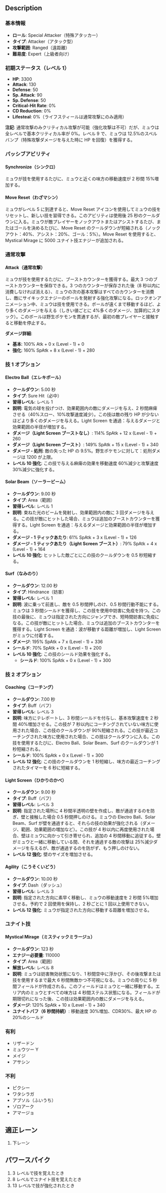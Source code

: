 ## Description

### 基本情報

- **ロール**: Special Attacker（特殊アタッカー）
- **タイプ**: Attacker（アタック型）
- **攻撃範囲**: Ranged（遠距離）
- **難易度**: Expert（上級者向け）

### 初期ステータス（レベル 1）

- **HP**: 3300
- **Attack**: 130
- **Defense**: 50
- **Sp. Attack**: 90
- **Sp. Defense**: 50
- **Critical-Hit Rate**: 0%
- **CD Reduction**: 0%
- **Lifesteal**: 0%（ライフスティールは通常攻撃にのみ適用）

**注記**: 通常攻撃のみクリティカル攻撃が可能（強化攻撃は不可）だが、ミュウは全レベルで基本クリティカル率が 0%。レベル 9 で、ミュウは 12.5%のスペルバンプ（特殊攻撃ダメージを与えた時に HP を回復）を獲得する。

### パッシブアビリティ

#### Synchronize（シンクロ）

ミュウが技を使用するたびに、ミュウと近くの味方の移動速度が 2 秒間 15%増加する。

#### Move Reset（わざマシン）

ミュウがレベル 5 に到達すると、Move Reset アイコンを使用してミュウの技をリセットし、新しい技を習得できる。このアビリティは使用後 25 秒のクールダウンに入る。ミュウが敵プレイヤーをノックアウトまたはアシストするたび、またはゴールを決めるたびに、Move Reset のクールダウンが短縮される（ノックアウト：40%、アシスト：20%、ゴール：5%）。Move Reset を使用すると、Mystical Mirage に 5000 ユナイト技エナジーが追加される。

### 通常攻撃

#### Attack（通常攻撃）

ミュウが技を使用するたびに、ブーストカウンターを獲得する。最大 3 つのブーストカウンターを保存できる。3 つのカウンターが保存された後（8 秒以内に消費しなければ消える）、ミュウの次の基本攻撃はすべてのカウンターを消費し、敵にサイキックエナジーのボールを発射する強化攻撃になる。ロックオンアニメーション中、ミュウは技を使用できる。ボールが遠くまで移動するほど、より多くのダメージを与える（しきい値ごとに 4%多くのダメージ、加算的にスタック）。このボールは野生ポケモンを貫通するが、最初の敵プレイヤーと接触すると移動を停止する。

**ダメージ詳細**:

- **基本**: 100% Atk + 0 x (Level - 1) + 0
- **強化**: 160% SpAtk + 8 x (Level - 1) + 280

### 技 1 オプション

#### Electro Ball（エレキボール）

- **クールダウン**: 5.00 秒
- **タイプ**: Sure Hit（必中）
- **習得レベル**: レベル 1
- **説明**: 電気の球を投げつけ、効果範囲内の敵にダメージを与え、2 秒間麻痺させる（40%スロー、10%攻撃速度減少）。この技は敵の残り HP が少ないほどより多くのダメージを与える。Light Screen を通過：与えるダメージと効果範囲の半径が増加する。
- **ダメージ（Light Screen ブーストなし）**: 114% SpAtk + 12 x (Level - 1) + 260
- **ダメージ（Light Screen ブースト）**: 149% SpAtk + 15 x (Level - 1) + 340
- **ダメージ - 処刑**: 敵の失った HP の 9.5%。野生ポケモンに対して：処刑ダメージは 1200 が上限。
- **レベル 10 強化**: この技で与える麻痺の効果を移動速度 60%減少と攻撃速度 30%減少に強化する。

#### Solar Beam（ソーラービーム）

- **クールダウン**: 9.00 秒
- **タイプ**: Area（範囲）
- **習得レベル**: レベル 1
- **説明**: 束ねた光のビームを発射し、効果範囲内の敵に 3 回ダメージを与える。この技が敵にヒットした場合、ミュウは追加のブーストカウンターを獲得する。Light Screen を通過：与えるダメージと効果範囲の半径が増加する。
- **ダメージ - 1 ティックあたり**: 61% SpAtk + 3 x (Level - 1) + 126
- **ダメージ - 1 ティックあたり（Light Screen ブースト）**: 79% SpAtk + 4 x (Level - 1) + 164
- **レベル 10 強化**: ヒットした敵ごとにこの技のクールダウンを 0.5 秒短縮する。

#### Surf（なみのり）

- **クールダウン**: 12.00 秒
- **タイプ**: Hindrance（妨害）
- **習得レベル**: レベル 1
- **説明**: 波に乗って前進し、敵を 0.5 秒間押しのけ、0.5 秒間行動不能にする。ミュウは 3 秒間シールドを獲得し、この技を使用中妨害に免疫を持つ。この技の最後に、ミュウは指定された方向にジャンプでき、短時間妨害に免疫になる。この技が敵にヒットした場合、ミュウは追加のブーストカウンターを獲得する。Light Screen を通過：波が移動する距離が増加し、Light Screen がミュウに付着する。
- **ダメージ**: 195% SpAtk + 7 x (Level - 1) + 336
- **シールド**: 70% SpAtk + 0 x (Level - 1) + 200
- **レベル 10 強化**: この技のシールド効果を強化する。
  - **シールド**: 100% SpAtk + 0 x (Level - 1) + 300

### 技 2 オプション

#### Coaching（コーチング）

- **クールダウン**: 7.00 秒
- **タイプ**: Buff（バフ）
- **習得レベル**: レベル 3
- **説明**: 味方にテレポートし、3 秒間シールドを付与し、基本攻撃速度を 2 秒間 40%増加させる。この技が 7 秒以内にコーチングされていない味方に使用された場合、この技のクールダウンが 90%短縮される。この技が最近コーチングされた味方に使用された場合、この技はクールダウンに入る。この技を使用するたびに、Electro Ball、Solar Beam、Surf のクールダウンが 1 秒短縮される。
- **シールド**: 100% SpAtk + 0 x (Level - 1) + 300
- **レベル 12 強化**: この技のクールダウンを 1 秒短縮し、味方の最近コーチングされたタイマーを 6 秒に短縮する。

#### Light Screen（ひかりのかべ）

- **クールダウン**: 9.00 秒
- **タイプ**: Buff（バフ）
- **習得レベル**: レベル 3
- **説明**: 指定された場所に 4 秒間半透明の壁を作成し、敵が通過するのを防ぎ、壁と接触した場合 0.5 秒間押しのける。ミュウの Electro Ball、Solar Beam、Surf が壁を通過すると、それらの技の効果が強化される（ダメージ、範囲、効果範囲の増加など）。この技が 4 秒以内に再度使用された場合、壁はミュウに向かって引き寄せられ、追加の 4 秒間移動に追従する。壁がミュウと一緒に移動している間、それを通過する敵の攻撃は 25%減少ダメージを与えるが、敵が通過するのを防がず、もう押しのけない。
- **レベル 12 強化**: 壁のサイズを増加させる。

#### Agility（こうそくいどう）

- **クールダウン**: 10.00 秒
- **タイプ**: Dash（ダッシュ）
- **習得レベル**: レベル 3
- **説明**: 指定された方向に素早く移動し、ミュウの移動速度を 2 秒間 5%増加させる。予約で 2 回使用を保持し、2 秒ごとに 1 回以上使用できない。
- **レベル 12 強化**: ミュウが指定された方向に移動する距離を増加させる。

### ユナイト技

#### Mystical Mirage（ミスティックミラージュ）

- **クールダウン**: 123 秒
- **エナジー必要量**: 110000
- **タイプ**: Area（範囲）
- **解放レベル**: レベル 8
- **説明**: ミュウは妨害無効状態になり、1 秒間空中に浮かび、その後攻撃または技を使用するまで最大 6 秒間無敵かつ不可視になる。ミュウの周りに 5 秒間フィールドが作成される。このフィールドはミュウと一緒に移動する。エリア内のミュウとすべての味方は 4 秒間ステルス状態になる。フィールドが期限切れになった後、この技は効果範囲内の敵にダメージを与える。
- **ダメージ**: 120% SpAtk + 10 x (Level - 1) + 340
- **ユナイトバフ（6 秒間持続）**: 移動速度 30%増加、CDR30%、最大 HP の 20%のシールド

### 有利

- リザードン
- ミュウツー Y
- メイジ
- アサシン

### 不利

- ピクシー
- ワタシラガ
- アブソル（ふいうち）
- ゾロアーク
- アマージョ

## 適正レーン

1. 下レーン

## パワースパイク

1. 3 レベルで技を覚えたとき
2. 8 レベルでユナイト技を覚えたとき
3. 13 レベルで技が強化されたとき

